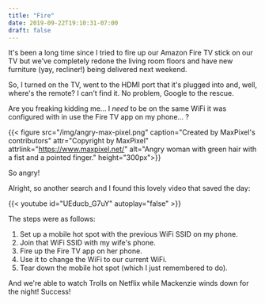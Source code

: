 ```yaml
---
title: "Fire"
date: 2019-09-22T19:10:31-07:00
draft: false
---
```


It's been a long time since I tried to fire up our Amazon Fire TV stick on our
TV but we've completely redone the living room floors and have new furniture
(yay, recliner!) being delivered next weekend.

So, I turned on the TV, went to the HDMI port that it's plugged into and, well,
where's the remote? I can't find it. No problem, Google to the rescue.

Are you freaking kidding me... I _need_ to be on the same WiFi it was
configured with in use the Fire TV app on my phone... ?

{{< figure src="/img/angry-max-pixel.png" caption="Created by MaxPixel's contributors" attr="Copyright by MaxPixel" attrlink="https://www.maxpixel.net/" alt="Angry woman with green hair with a fist and a pointed finger." height="300px">}}

So angry!

Alright, so another search and I found this lovely video that saved the day:

{{< youtube id="UEducb_G7uY" autoplay="false" >}}

The steps were as follows:

1. Set up a mobile hot spot with the previous WiFi SSID on my phone.
2. Join that WiFi SSID with my wife's phone.
3. Fire up the Fire TV app on her phone.
4. Use it to change the WiFi to our current WiFi.
5. Tear down the mobile hot spot (which I just remembered to do).

And we're able to watch Trolls on Netflix while Mackenzie winds down for the
night! Success!
